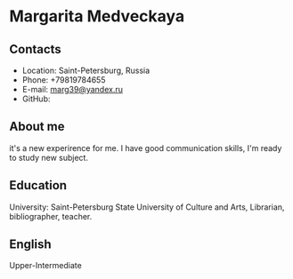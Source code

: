 # Margarita Medveckaya
## Contacts
* Location: Saint-Petersburg, Russia
* Phone: +79819784655
* E-mail: marg39@yandex.ru
* GitHub:
## About me
it's a new experirence for me. I have good communication skills, I'm ready to study new subject.
## Education
University: Saint-Petersburg State University of Culture and Arts, Librarian, bibliographer, teacher.
## English
Upper-Intermediate
